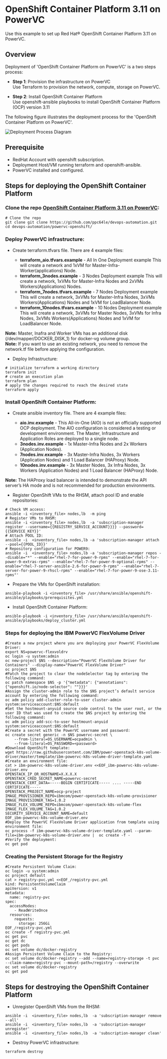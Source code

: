 # OpenShift Container Platform 3.11 on PowerVC

Use this example to set up Red Hat® OpenShift Container Platform 3.11 on PowerVC.

## Overview

Deployment of 'OpenShift Container Platform on PowerVC' is a two steps process:

* **Step 1**: Provision the infrastructure on PowerVC <br>
  Use Terraform to provision the network, compute, storage on PowerVC.
  
* **Step 2**: Install OpenShift Container Platform <br>
  Use openshift-ansible playbooks to install OpenShift Container Platform (OCP) version 3.11

The following figure illustrates the deployment process for the 'OpenShift Container Platform on PowerVC'.

![Deployment Process Diagram](./docs/DeploymentProcess.png)

## Prerequisite

* RedHat Account with openshift subscription.
* Deployment Host/VM running terraform and openshift-ansible.
* PowerVC installed and configured.

## Steps for deploying the OpenShift Container Platform

### Clone the repo [OpenShift Container Platform 3.11 on PowerVC](https://github.com/ppc64le/devops-automation.git):

```shell
# Clone the repo
git clone git clone https://github.com/ppc64le/devops-automation.git
cd devops-automation/powervc-openshift/
```

### Deploy PowerVC infrastructure:

* Create terraform.tfvars file. There are 4 example files:
    
    - **terraform_aio.tfvars.example**      - All In One Deployment example This will create a network and 1xVM for Master-Infra-Worker(applications) Node.
    - **terraform_3nodes.example**          - 3 Nodes Deployment example This will create a network, 1xVMs for Master-Infra Nodes and 2xVMs Workers(Applications) Nodes.
    - **terraform_7nodes.tfvars.example**   - 7 Nodes Deployment example This will create a network, 3xVMs for Master-Infra Nodes, 3xVMs Workers(Applications) Nodes and 1xVM for LoadBalancer Node.
    - **terraform_10nodes.tfvars.example**  - 10 Nodes Deployment example This will create a network, 3xVMs for Master Nodes, 3xVMs for Infra Nodes, 3xVMs Workers(Applications) Nodes and 1xVM for LoadBalancer Node.



**Note:** Master, Inafra and Worker VMs has an additional disk (/dev/mapper/DOCKER_DISK_1) for docker-vg volume group.<br>
**Note:** If you want to use an existing network, you need to remove the network.tf file before applying the configuration.


* Deploy Infrastructure:

```shell
# initialize terraform a working directory
terraform init
# create an execution plan
terraform plan
# apply the changes required to reach the desired state
terraform apply
```

### Install OpenShift Container Platform:

* Create ansible inventory file. There are 4 example files:
        
    - **aio.inv.example**       - This All-in-One (AIO) is not an officially supported OCP deployment. The AIO configuration is considered a testing or development environment. The Master, Infrastructure and Application Roles are deployed to a single node.
    - **3nodes.inv.example**    - 1x Master-Infra Nodes and 2x Workers (Application Nodes).
    - **7nodes.inv.example**    - 3x Master-Infra Nodes, 3x Workers (Application Nodes) and 1 Load Balancer (HAProxy) Node.
    - **10nodes.inv.example**   - 3x Master Nodes, 3x Infra Nodes, 3x Workers (Application Nodes) and 1 Load Balancer (HAProxy) Node.

**Note:** The HAProxy load balancer is intended to demonstrate the API server’s HA mode and is not recommended for production environments. 

* Register OpenShift VMs to the RHSM, attach pool ID and enable repositories:

```shell
# Check VM access:
ansible -i <inventory_file> nodes,lb  -m ping
# Register VMs to RHSM:
ansible -i <inventory_file> nodes,lb  -a 'subscription-manager register --username={{REGISTRY_SERVICE_ACCOUNT}}}} --password={{SERVICE_KEY}}'
# Attach POOL ID:
ansible -i  <inventory_file> nodes,lb -a 'subscription-manager attach --pool={{POOL_ID}}'
# Repository configuration for POWER9:
ansible -i  <inventory_file> nodes,lb -a 'subscription-manager repos --disable="*" --enable="rhel-7-for-power-9-rpms" --enable="rhel-7-for-power-9-extras-rpms" --enable="rhel-7-for-power-9-optional-rpms" --enable="rhel-7-server-ansible-2.6-for-power-9-rpms" --enable="rhel-7-server-for-power-9-rhscl-rpms" --enable="rhel-7-for-power-9-ose-3.11-rpms"'
```

* Prepare the VMs for OpenShift installation:

```shell
ansible-playbook -i <inventory_file> /usr/share/ansible/openshift-ansible/playbooks/prerequisites.yml
```

* Install OpenShift Container Platform:

```shell
ansible-playbook -i <inventory_file> /usr/share/ansible/openshift-ansible/playbooks/deploy_cluster.yml
```

### Steps for deploying the IBM PowerVC FlexVolume Driver

```shell
#Create a new project where you are deploying your PowerVC FlexVolume Driver:
export NS=powervc-flexvoldrv
oc login -u system:admin
oc new-project $NS --description="PowerVC FlexVolume Driver for Containers" --display-name="PowerVC FlexVolume Driver"
oc project $NS
#Patch the project to clear the nodeSelector tag by entering the following command:
oc patch namespace $NS -p '{"metadata": {"annotations": {"openshift.io/node-selector": ""}}}'
#Assign the cluster-admin role to the $NS project’s default service account by entering the following command:
oc adm policy add-cluster-role-to-user cluster-admin system:serviceaccount:$NS:default
#Set the hostmount-anyuid source code control to the user root, or the user ID that was used to create the $NS project by entering the following command:
oc adm policy add-scc-to-user hostmount-anyuid system:serviceaccount:$NS:default
#Create a secret with the PowerVC username and password:
oc create secret generic -n $NS powervc-secret \
    --from-literal=OS_USERNAME=ocpadmin \
    --from-literal=OS_PASSWORD=<password>
#Download OpenShift template:
wget https://raw.githubusercontent.com/IBM/power-openstack-k8s-volume-driver/master/template/ibm-powervc-k8s-volume-driver-template.yaml
#Create an environment file:
cat > ibm-powervc-k8s-volume-driver.env <<EOF_ibm-powervc-k8s-volume-driver.env
OPENSTACK_IP_OR_HOSTNAME=X.X.X.X
OPENSTACK_CRED_SECRET_NAME=powervc-secret
OPENSTACK_CERT_DATA=-----BEGIN CERTIFICATE----- .... -----END CERTIFICATE-----
OPENSTACK_PROJECT_NAME=ocp-project
IMAGE_PROVISIONER_REPO=ibmcom/power-openstack-k8s-volume-provisioner
IMAGE_PROVISIONER_TAG=1.0.2
IMAGE_FLEX_VOLUME_REPO=ibmcom/power-openstack-k8s-volume-flex
IMAGE_FLEX_VOLUME_TAG=1.0.2
SECURITY_SERVICE_ACCOUNT_NAME=default
EOF_ibm-powervc-k8s-volume-driver.env
#Deploy the PowerVC FlexVolume Driver application from template using environment file:
oc process -f ibm-powervc-k8s-volume-driver-template.yaml --param-file=ibm-powervc-k8s-volume-driver.env |  oc create -f -
#Verify the deployment:
oc get pod
```

### Creating the Persistent Storage for the Registry

```shell
#Create Persistent Volume Claim:
oc login -u system:admin
oc project default
cat > registry-pvc.yml <<EOF_/registry-pvc.yml
kind: PersistentVolumeClaim
apiVersion: v1
metadata:
  name: registry-pvc
spec:
  accessModes:
    - ReadWriteOnce
  resources:
    requests:
      storage: 256Gi
EOF_/registry-pvc.yml
oc create -f registry-pvc.yml
oc get pvc
oc get dc
oc get pods
oc set volume dc/docker-registry
#Assign Persistent Volume Claim to the Registry:
oc set volume dc/docker-registry --add --name=registry-storage -t pvc --claim-name=registry-pvc --mount-path=/registry --overwrite
oc set volume dc/docker-registry
oc get pod
```

## Steps for destroying the OpenShift Container Platform

* Unregister OpenShift VMs from the RHSM:

```shell
ansible -i  <inventory_file> nodes,lb  -a 'subscription-manager remove --all'
ansible -i  <inventory_file> nodes,lb  -a 'subscription-manager unregister'  
ansible -i  <inventory_file> nodes,lb  -a 'subscription-manager clean'
```

* Destroy PowerVC infrastructure:

```shell
terraform destroy
```
